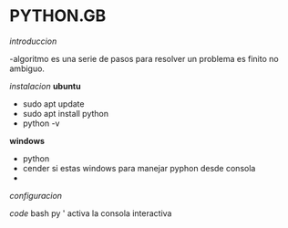 # PYTHON.__GB__
*introduccion*

-algoritmo
es una serie de pasos para resolver un problema es finito 
no ambiguo.

*instalacion*
**ubuntu**
- sudo apt update
- sudo apt install python
- python -v 

**windows**
- python
- cender si estas windows para manejar pyphon desde consola
- 

*configuracion*

*code*
bash
py ' activa la consola interactiva
